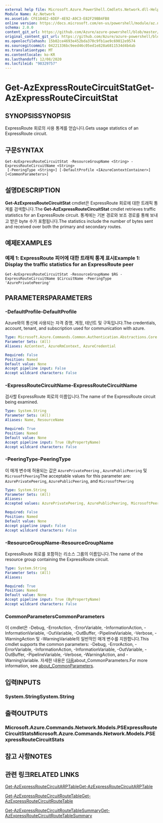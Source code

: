 ```yaml
---
external help file: Microsoft.Azure.PowerShell.Cmdlets.Network.dll-Help.xml
Module Name: Az.Network
ms.assetid: CFE184E2-6DEF-4E92-A9C3-E82F29BB4FB8
online version: https://docs.microsoft.com/en-us/powershell/module/az.network/get-azexpressroutecircuitstat
schema: 2.0.0
content_git_url: https://github.com/Azure/azure-powershell/blob/master/src/Network/Network/help/Get-AzExpressRouteCircuitStat.md
original_content_git_url: https://github.com/Azure/azure-powershell/blob/master/src/Network/Network/help/Get-AzExpressRouteCircuitStat.md
ms.openlocfilehash: 15b02ce4693e452bda370c9fb1ae9c69012e9574
ms.sourcegitcommit: 04221336bc9eed46c05ed1e828a6811534d4b4ab
ms.translationtype: MT
ms.contentlocale: ko-KR
ms.lasthandoff: 12/08/2020
ms.locfileid: "98329757"
---
```

# <span data-ttu-id="2d7dc-101">Get-AzExpressRouteCircuitStat</span><span class="sxs-lookup"><span data-stu-id="2d7dc-101">Get-AzExpressRouteCircuitStat</span></span>

## <span data-ttu-id="2d7dc-102">SYNOPSIS</span><span class="sxs-lookup"><span data-stu-id="2d7dc-102">SYNOPSIS</span></span>
<span data-ttu-id="2d7dc-103">ExpressRoute 회로의 사용 통계를 얻습니다.</span><span class="sxs-lookup"><span data-stu-id="2d7dc-103">Gets usage statistics of an ExpressRoute circuit.</span></span>

## <span data-ttu-id="2d7dc-104">구문</span><span class="sxs-lookup"><span data-stu-id="2d7dc-104">SYNTAX</span></span>

```
Get-AzExpressRouteCircuitStat -ResourceGroupName <String> -ExpressRouteCircuitName <String>
 [-PeeringType <String>] [-DefaultProfile <IAzureContextContainer>] [<CommonParameters>]
```

## <span data-ttu-id="2d7dc-105">설명</span><span class="sxs-lookup"><span data-stu-id="2d7dc-105">DESCRIPTION</span></span>
<span data-ttu-id="2d7dc-106">**Get-AzExpressRouteCircuitStat** cmdlet은 ExpressRoute 회로에 대한 트래픽 통계를 검색합니다.</span><span class="sxs-lookup"><span data-stu-id="2d7dc-106">The **Get-AzExpressRouteCircuitStat** cmdlet retrieves traffic statistics for an ExpressRoute circuit.</span></span> <span data-ttu-id="2d7dc-107">통계에는 기본 경로와 보조 경로를 통해 보내고 받은 byte 수가 포함됩니다.</span><span class="sxs-lookup"><span data-stu-id="2d7dc-107">The statistics include the number of bytes sent and received over both the primary and secondary routes.</span></span>

## <span data-ttu-id="2d7dc-108">예제</span><span class="sxs-lookup"><span data-stu-id="2d7dc-108">EXAMPLES</span></span>

### <span data-ttu-id="2d7dc-109">예제 1: ExpressRoute 피어에 대한 트래픽 통계 표시</span><span class="sxs-lookup"><span data-stu-id="2d7dc-109">Example 1: Display the traffic statistics for an ExpressRoute peer</span></span>
```
Get-AzExpressRouteCircuitStat -ResourceGroupName $RG -ExpressRouteCircuitName $CircuitName -PeeringType 'AzurePrivatePeering'
```

## <span data-ttu-id="2d7dc-110">PARAMETERS</span><span class="sxs-lookup"><span data-stu-id="2d7dc-110">PARAMETERS</span></span>

### <span data-ttu-id="2d7dc-111">-DefaultProfile</span><span class="sxs-lookup"><span data-stu-id="2d7dc-111">-DefaultProfile</span></span>
<span data-ttu-id="2d7dc-112">Azure와의 통신에 사용되는 자격 증명, 계정, 테넌트 및 구독입니다.</span><span class="sxs-lookup"><span data-stu-id="2d7dc-112">The credentials, account, tenant, and subscription used for communication with azure.</span></span>

```yaml
Type: Microsoft.Azure.Commands.Common.Authentication.Abstractions.Core.IAzureContextContainer
Parameter Sets: (All)
Aliases: AzContext, AzureRmContext, AzureCredential

Required: False
Position: Named
Default value: None
Accept pipeline input: False
Accept wildcard characters: False
```

### <span data-ttu-id="2d7dc-113">-ExpressRouteCircuitName</span><span class="sxs-lookup"><span data-stu-id="2d7dc-113">-ExpressRouteCircuitName</span></span>
<span data-ttu-id="2d7dc-114">검사할 ExpressRoute 회로의 이름입니다.</span><span class="sxs-lookup"><span data-stu-id="2d7dc-114">The name of the ExpressRoute circuit being examined.</span></span>

```yaml
Type: System.String
Parameter Sets: (All)
Aliases: Name, ResourceName

Required: True
Position: Named
Default value: None
Accept pipeline input: True (ByPropertyName)
Accept wildcard characters: False
```

### <span data-ttu-id="2d7dc-115">-PeeringType</span><span class="sxs-lookup"><span data-stu-id="2d7dc-115">-PeeringType</span></span>
<span data-ttu-id="2d7dc-116">이 매개 변수에 허용되는 값은 `AzurePrivatePeering` , `AzurePublicPeering` 및 `MicrosoftPeering`</span><span class="sxs-lookup"><span data-stu-id="2d7dc-116">The acceptable values for this parameter are: `AzurePrivatePeering`, `AzurePublicPeering`, and `MicrosoftPeering`</span></span>

```yaml
Type: System.String
Parameter Sets: (All)
Aliases:
Accepted values: AzurePrivatePeering, AzurePublicPeering, MicrosoftPeering

Required: False
Position: Named
Default value: None
Accept pipeline input: False
Accept wildcard characters: False
```

### <span data-ttu-id="2d7dc-117">-ResourceGroupName</span><span class="sxs-lookup"><span data-stu-id="2d7dc-117">-ResourceGroupName</span></span>
<span data-ttu-id="2d7dc-118">ExpressRoute 회로를 포함하는 리소스 그룹의 이름입니다.</span><span class="sxs-lookup"><span data-stu-id="2d7dc-118">The name of the resource group containing the ExpressRoute circuit.</span></span>

```yaml
Type: System.String
Parameter Sets: (All)
Aliases:

Required: True
Position: Named
Default value: None
Accept pipeline input: True (ByPropertyName)
Accept wildcard characters: False
```

### <span data-ttu-id="2d7dc-119">CommonParameters</span><span class="sxs-lookup"><span data-stu-id="2d7dc-119">CommonParameters</span></span>
<span data-ttu-id="2d7dc-120">이 cmdlet은 -Debug, -ErrorAction, -ErrorVariable, -InformationAction, -InformationVariable, -OutVariable, -OutBuffer, -PipelineVariable, -Verbose, -WarningAction 및 -WarningVariable의 일반적인 매개 변수를 지원합니다.</span><span class="sxs-lookup"><span data-stu-id="2d7dc-120">This cmdlet supports the common parameters: -Debug, -ErrorAction, -ErrorVariable, -InformationAction, -InformationVariable, -OutVariable, -OutBuffer, -PipelineVariable, -Verbose, -WarningAction, and -WarningVariable.</span></span> <span data-ttu-id="2d7dc-121">자세한 내용은 [다음](http://go.microsoft.com/fwlink/?LinkID=113216)about_CommonParameters.</span><span class="sxs-lookup"><span data-stu-id="2d7dc-121">For more information, see [about_CommonParameters](http://go.microsoft.com/fwlink/?LinkID=113216).</span></span>

## <span data-ttu-id="2d7dc-122">입력</span><span class="sxs-lookup"><span data-stu-id="2d7dc-122">INPUTS</span></span>

### <span data-ttu-id="2d7dc-123">System.String</span><span class="sxs-lookup"><span data-stu-id="2d7dc-123">System.String</span></span>

## <span data-ttu-id="2d7dc-124">출력</span><span class="sxs-lookup"><span data-stu-id="2d7dc-124">OUTPUTS</span></span>

### <span data-ttu-id="2d7dc-125">Microsoft.Azure.Commands.Network.Models.PSExpressRouteCircuitStats</span><span class="sxs-lookup"><span data-stu-id="2d7dc-125">Microsoft.Azure.Commands.Network.Models.PSExpressRouteCircuitStats</span></span>

## <span data-ttu-id="2d7dc-126">참고 사항</span><span class="sxs-lookup"><span data-stu-id="2d7dc-126">NOTES</span></span>

## <span data-ttu-id="2d7dc-127">관련 링크</span><span class="sxs-lookup"><span data-stu-id="2d7dc-127">RELATED LINKS</span></span>

[<span data-ttu-id="2d7dc-128">Get-AzExpressRouteCircuitARPTable</span><span class="sxs-lookup"><span data-stu-id="2d7dc-128">Get-AzExpressRouteCircuitARPTable</span></span>](Get-AzExpressRouteCircuitARPTable.md)

[<span data-ttu-id="2d7dc-129">Get-AzExpressRouteCircuitRouteTable</span><span class="sxs-lookup"><span data-stu-id="2d7dc-129">Get-AzExpressRouteCircuitRouteTable</span></span>](Get-AzExpressRouteCircuitRouteTable.md)

[<span data-ttu-id="2d7dc-130">Get-AzExpressRouteCircuitRouteTableSummary</span><span class="sxs-lookup"><span data-stu-id="2d7dc-130">Get-AzExpressRouteCircuitRouteTableSummary</span></span>](Get-AzExpressRouteCircuitRouteTableSummary.md)
